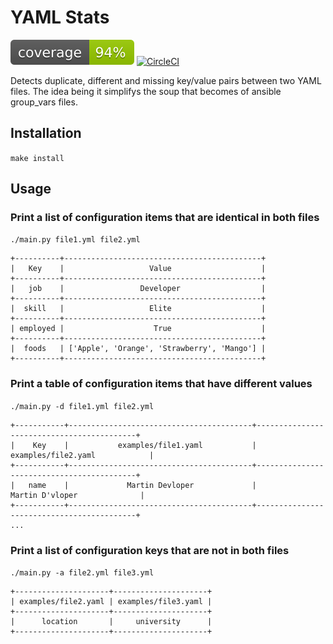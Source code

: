 # YAML Stats

![Code Coverage](coverage.svg)
[![CircleCI](https://circleci.com/gh/jwholdsworth/yamlstats.svg?style=svg)](https://circleci.com/gh/jwholdsworth/yamlstats)

Detects duplicate, different and missing key/value pairs between two YAML files. The idea being it simplifys the soup that becomes of ansible group_vars files.

## Installation

`make install`

## Usage

### Print a list of configuration items that are identical in both files

```./main.py file1.yml file2.yml```

```
+----------+--------------------------------------------+
|   Key    |                   Value                    |
+----------+--------------------------------------------+
|   job    |                 Developer                  |
+----------+--------------------------------------------+
|  skill   |                   Elite                    |
+----------+--------------------------------------------+
| employed |                    True                    |
+----------+--------------------------------------------+
|  foods   | ['Apple', 'Orange', 'Strawberry', 'Mango'] |
+----------+--------------------------------------------+
```

### Print a table of configuration items that have different values

```./main.py -d file1.yml file2.yml```

```
+-----------+-----------------------------------------+-------------------------------------------+
|    Key    |           examples/file1.yaml           |            examples/file2.yaml            |
+-----------+-----------------------------------------+-------------------------------------------+
|   name    |             Martin Devloper             |              Martin D'vloper              |
+-----------+-----------------------------------------+-------------------------------------------+
...
```

### Print a list of configuration keys that are not in both files

```./main.py -a file2.yml file3.yml```

```
+---------------------+---------------------+
| examples/file2.yaml | examples/file3.yaml |
+---------------------+---------------------+
|      location       |     university      |
+---------------------+---------------------+
```

